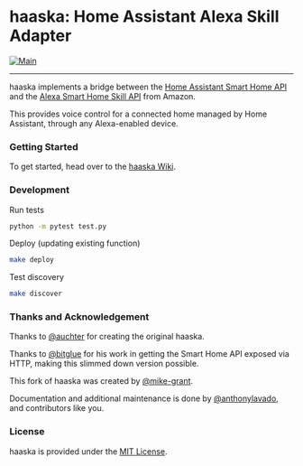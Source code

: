 # haaska: Home Assistant Alexa Skill Adapter

[![Main](https://github.com/mike-grant/haaska/actions/workflows/main.yml/badge.svg)](https://github.com/mike-grant/haaska/actions/workflows/main.yml)

---

haaska implements a bridge between the [Home Assistant Smart Home API](https://www.home-assistant.io/components/alexa/#smart-home) and the [Alexa Smart Home Skill API](https://developer.amazon.com/alexa/smart-home) from Amazon.

This provides voice control for a connected home managed by Home Assistant, through any Alexa-enabled device.

### Getting Started
To get started, head over to the [haaska Wiki](https://github.com/mike-grant/haaska/wiki).

### Development

Run tests

```bash
python -m pytest test.py
```

Deploy (updating existing function)
```bash
make deploy
```

Test discovery
```bash
make discover
```

### Thanks and Acknowledgement

Thanks to [@auchter](https://github.com/auchter) for creating the original haaska.

Thanks to [@bitglue](https://github.com/bitglue) for his work in getting the Smart Home API exposed via HTTP, making this slimmed down version possible.

This fork of haaska was created by [@mike-grant](https://github.com/mike-grant).

Documentation and additional maintenance is done by [@anthonylavado](https://github.com/anthonylavado), and contributors like you.

### License
haaska is provided under the [MIT License](LICENSE).
